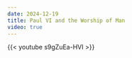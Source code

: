 ```yaml
---
date: 2024-12-19
title: Paul VI and the Worship of Man
video: true
---
```



{{< youtube s9gZuEa-HVI >}}
